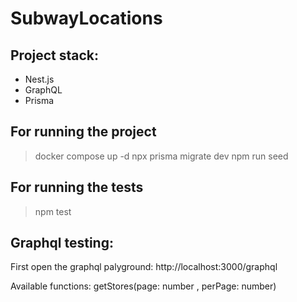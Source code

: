 # SubwayLocations

## Project stack:

-   Nest.js
-   GraphQL
-   Prisma

## For running the project

> docker compose up -d
> npx prisma migrate dev
> npm run seed

## For running the tests

> npm test

## Graphql testing:

First open the graphql palyground: http://localhost:3000/graphql

Available functions:
getStores(page: number , perPage: number)
